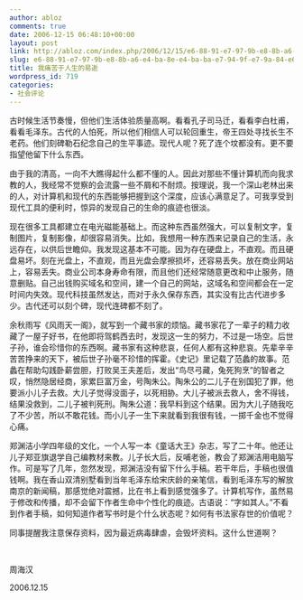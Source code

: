 ```yaml
---
author: abloz
comments: true
date: 2006-12-15 06:48:10+00:00
layout: post
link: http://abloz.com/index.php/2006/12/15/e6-88-91-e7-97-9b-e8-8b-a6-e4-ba-8e-e4-ba-ba-e7-94-9f-e7-9a-84-e6-98-93-e9-80-9d/
slug: e6-88-91-e7-97-9b-e8-8b-a6-e4-ba-8e-e4-ba-ba-e7-94-9f-e7-9a-84-e6-98-93-e9-80-9d
title: 我痛苦于人生的易逝
wordpress_id: 719
categories:
- 社会评论
---
```


古时候生活节奏慢，但他们生活体验质量高啊。看看孔子司马迁，看看李白杜甫，看看毛泽东。古代的人怕死，所以他们相信人可以轮回重生，帝王四处寻找长生不老药。他们刻碑勒石纪念自己的生平事迹。现代人呢？死了连个坟都没有。更不要指望他留下什么东西。




由于我的清高，一向不大瞧得起什么都不懂的人。因此对那些不懂计算机而向我求教的人，我经常不觉察的会流露一些不屑和不耐烦。按理说，我一个深山老林出来的人，对计算机和现代的东西能够把握到这个深度，应该心满意足了。可我享受到现代工具的便利时，惊异的发现自己的生命的痕迹也很淡。




现在很多工具都建立在电光磁能基础上。而这种东西虽然强大，可以复制文字，复制图片，复制影像，却很容易消失。比如，我想用一种东西来记录自己的生活，永远存在，以供后世瞻仰。我发现这基本不可能。因为存在硬盘上，不直观。而且硬盘易坏。刻在光盘上，不直观，而且光盘会摩擦损坏，还容易丢失。放在商业网站上，容易丢失。商业公司本身寿命有限，而且他们还经常随意更改和中止服务，随意删贴。自己出钱购买域名和空间，建一个自己的网站，这域名和空间都会在一定时间内失效。现代科技虽然发达，而对于永久保存东西，其实没有比古代进步多少。古代还可以刻个碑，现代连碑都不刻了。




余秋雨写《风雨天一阁》，就写到一个藏书家的烦恼。藏书家花了一辈子的精力收藏了一屋子好书，在他即将驾鹤西去时，发现这一生的努力，不过是一场空。后世子孙，谁会珍惜你的东西啊。藏书家有这种悲哀，任何人都有这种悲哀。先辈辛辛苦苦挣来的天下，被后世子孙毫不珍惜的挥霍。《史记》里记载了范蠡的故事。范蠡在帮助勾践卧薪尝胆，打败吴王夫差后，发出“鸟尽弓藏，兔死狗烹”的智者之叹，悄然隐居经商，家累巨富万金，号陶朱公。陶朱公的二儿子在别国犯了罪，他要派小儿子去救。大儿子觉得没面子，以死相胁。大儿子被派去救人，舍不得钱，结果没救到，二儿子被判死刑。陶朱公道：我早料到这个结果。因为大儿子随我吃了不少苦，所以不敢花钱。而小儿子一生下来就看到我很有钱，一掷千金也不觉得心痛。




郑渊洁小学四年级的文化，一个人写一本《童话大王》杂志，写了二十年。他还让儿子郑亚旗退学自己编教材来教。儿子长大后，反哺老爸，教会了郑渊洁用电脑写作。可是写了几年，忽然发现，郑渊洁没有留下什么手稿。若干年后，手稿也很值钱啊。我在香山双清别墅看到当年毛泽东给宋庆龄的亲笔信，看到毛泽东写的解放南京的新闻稿，那感觉绝对震撼，比在书上看到感觉强多了。计算机写作，虽然易于修改和传播，却不会留下作者生命中个性化的痕迹。古语说：“字如其人。”不看到作者手稿，如何知道作者写书时是个什么状态呢？如何有书法家存世的价值呢？




同事提醒我注意保存资料，因为最近病毒肆虐，会毁坏资料。这什么世道啊？




 




周海汉




2006.12.15
